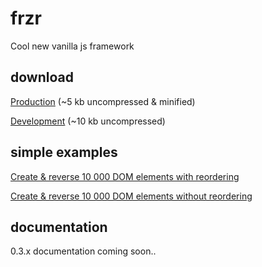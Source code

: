 # frzr
Cool new vanilla js framework

## download

[Production](http://frzrjs.github.io/frzr/dist/frzr.min.js) (~5 kb uncompressed & minified)

[Development](http://frzrjs.github.io/frzr/dist/frzr.js) (~10 kb uncompressed)

## simple examples
[Create & reverse 10 000 DOM elements with reordering](http://jsfiddle.net/pc1pn6q3/2)

[Create & reverse 10 000 DOM elements without reordering](http://jsfiddle.net/gwyoajap/2)

## documentation
0.3.x documentation coming soon..
